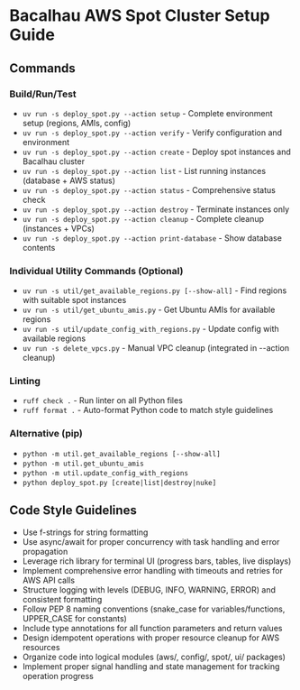 # Bacalhau AWS Spot Cluster Setup Guide

## Commands

### Build/Run/Test
- `uv run -s deploy_spot.py --action setup` - Complete environment setup (regions, AMIs, config)
- `uv run -s deploy_spot.py --action verify` - Verify configuration and environment
- `uv run -s deploy_spot.py --action create` - Deploy spot instances and Bacalhau cluster
- `uv run -s deploy_spot.py --action list` - List running instances (database + AWS status)
- `uv run -s deploy_spot.py --action status` - Comprehensive status check
- `uv run -s deploy_spot.py --action destroy` - Terminate instances only
- `uv run -s deploy_spot.py --action cleanup` - Complete cleanup (instances + VPCs)
- `uv run -s deploy_spot.py --action print-database` - Show database contents

### Individual Utility Commands (Optional)
- `uv run -s util/get_available_regions.py [--show-all]` - Find regions with suitable spot instances
- `uv run -s util/get_ubuntu_amis.py` - Get Ubuntu AMIs for available regions
- `uv run -s util/update_config_with_regions.py` - Update config with available regions
- `uv run -s delete_vpcs.py` - Manual VPC cleanup (integrated in --action cleanup)

### Linting
- `ruff check .` - Run linter on all Python files
- `ruff format .` - Auto-format Python code to match style guidelines

### Alternative (pip)
- `python -m util.get_available_regions [--show-all]`
- `python -m util.get_ubuntu_amis`
- `python -m util.update_config_with_regions`
- `python deploy_spot.py [create|list|destroy|nuke]`

## Code Style Guidelines
- Use f-strings for string formatting
- Use async/await for proper concurrency with task handling and error propagation
- Leverage rich library for terminal UI (progress bars, tables, live displays)
- Implement comprehensive error handling with timeouts and retries for AWS API calls
- Structure logging with levels (DEBUG, INFO, WARNING, ERROR) and consistent formatting
- Follow PEP 8 naming conventions (snake_case for variables/functions, UPPER_CASE for constants)
- Include type annotations for all function parameters and return values
- Design idempotent operations with proper resource cleanup for AWS resources
- Organize code into logical modules (aws/, config/, spot/, ui/ packages)
- Implement proper signal handling and state management for tracking operation progress